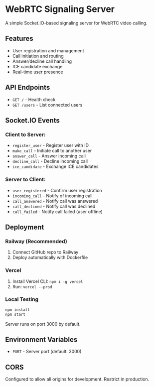 # WebRTC Signaling Server

A simple Socket.IO-based signaling server for WebRTC video calling.

## Features

- User registration and management
- Call initiation and routing
- Answer/decline call handling
- ICE candidate exchange
- Real-time user presence

## API Endpoints

- `GET /` - Health check
- `GET /users` - List connected users

## Socket.IO Events

### Client to Server:
- `register_user` - Register user with ID
- `make_call` - Initiate call to another user
- `answer_call` - Answer incoming call
- `decline_call` - Decline incoming call
- `ice_candidate` - Exchange ICE candidates

### Server to Client:
- `user_registered` - Confirm user registration
- `incoming_call` - Notify of incoming call
- `call_answered` - Notify call was answered
- `call_declined` - Notify call was declined
- `call_failed` - Notify call failed (user offline)

## Deployment

### Railway (Recommended)
1. Connect GitHub repo to Railway
2. Deploy automatically with Dockerfile

### Vercel
1. Install Vercel CLI: `npm i -g vercel`
2. Run: `vercel --prod`

### Local Testing
```bash
npm install
npm start
```

Server runs on port 3000 by default.

## Environment Variables

- `PORT` - Server port (default: 3000)

## CORS

Configured to allow all origins for development. Restrict in production.